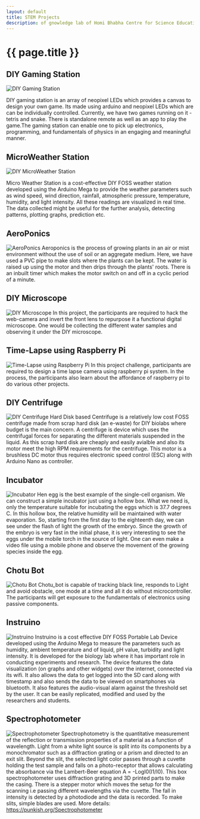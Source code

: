 ```yaml
--- 
layout: default
title: STEM Projects
description: of gnowledge lab of Homi Bhabha Centre for Science Education, TIFR
---
```

# {{ page.title }}

## DIY Gaming Station
![DIY Gaming Station](https://metastudio.org/uploads/default/original/2X/e/e4cf13b25de6a9cad1ad4851321a14ccaa49a141.png)

DIY gaming station is an array of neopixel LEDs which provides a
canvas to design your own game. Its made using arduino and neopixel
LEDs which are can be individually controlled. Currently, we have two
games running on it - tetris and snake. There is standalone remote as
well as an app to play the game.The gaming station can enable one to
pick up electronics, programming, and fundamentals of physics in an
engaging and meaningful manner.

## MicroWeather Station
![DIY MicroWeather Station](https://metastudio.org/uploads/default/original/2X/0/0f92cb3c8aea27cead8865c2ccba6043a81a8aee.png)

Micro Weather Station is a cost-effective DIY FOSS weather station
developed using the Arduino Mega to provide the weather parameters
such as wind speed, wind direction, rainfall, atmospheric pressure,
temperature, humidity, and light intensity. All these readings are
visualized in real time.  The data collected might be useful for the
further analysis, detecting patterns, plotting graphs, prediction etc.

## AeroPonics
![AeroPonics](https://metastudio.org/uploads/default/original/2X/2/27d5842b11680202311ac948ad1ae3d880ba4a61.png)
Aeroponics is the process of growing plants in an air or mist environment without the use of soil or an aggregate medium. Here, we have used a PVC pipe to make slots where the plants can be kept. The water is raised up using the motor and then drips through the plants' roots. There is an inbuilt timer which makes the motor switch on and off in a cyclic period of a minute.

## DIY Microscope
![DIY Microscope](https://stemgames.metastudio.org/uploads/default/original/1X/7059619fe3105029698199807c9b59b4bb76e11c.jpeg)
In this project, the participants are required to hack the web-camera and invert the front lens to repurpose it a functional digital microscope.
One would be collecting the different water samples and observing it under the DIY microscope.

## Time-Lapse using Raspberry Pi
![Time-Lapse using Raspberry Pi]()
In this project challenge, participants are required to design a time lapse camera using raspberry pi system. In the process, the participants also learn about the affordance of raspberry pi to do various other projects. 

## DIY Centrifuge
![DIY Centrifuge](https://metastudio.org/uploads/default/original/2X/b/b258334aeae96cd89c3a2aaa1eb9e36a1a72f702.png)
Hard Disk based Centrifuge is a relatively low cost FOSS centrifuge made from scrap hard disk (an e-waste) for DIY biolabs where budget is the main concern. A centrifuge is device which uses the centrifugal forces for separating the different materials suspended in the liquid. As this scrap hard disk are cheaply and easily avialble and also its motor meet the high RPM requirements for the centrifuge. This motor is a brushless DC motor thus requires electronic speed control (ESC) along with  Arduino Nano as controller.

## Incubator
![Incubator](https://stemgames.metastudio.org/uploads/default/original/2X/3/34c6739bc2a0d830e0de69a2eeee756e8d79b4e7.jpeg)
Hen egg is the best example of the single-cell organism. We can construct a simple incubator just using a hollow box. What we need is, only the temperature suitable for incubating the eggs which is 37.7 degrees C. In this hollow box, the relative humidity will be maintained with water evaporation. So, starting from the first day to the eighteenth day, we can see under the flash of light the growth of the embryo. Since the growth of the embryo is very fast in the initial phase, it is very interesting to see the eggs under the mobile torch in the source of light. One can even make a video file using a mobile phone and observe the movement of the growing species inside the egg.

## Chotu Bot
![Chotu Bot](https://metastudio.org/uploads/default/original/2X/4/4d34f06f44867ee5b4ee76db09c0ac09e3c55f36.jpeg)
Chotu_bot is capable of tracking black line, responds to Light and avoid obstacle, one mode at a time and all it do without microcontroller. The participants will get exposure to the fundamentals of electronics using passive components.

## Instruino
![Instruino](https://metastudio.org/uploads/default/original/2X/f/fcbfddc494369922c812765ab8b6006ad059ec11.png)
Instruino is a cost effective DIY FOSS Portable Lab Device developed using the Arduino Mega to measure the parameters such as humidity, ambient temperature and of liquid, pH value, turbidity and light intensity. It is developed for the biology lab where it has important role in conducting experiments and research. The device features the data visualization (on graphs and other widgets) over the internet, connected via its wifi. It also allows the data to get logged into the SD card along with timestamp and also sends the data to be viewed on smartphones via bluetooth. It also features the audio-visual alarm against the threshold set by the user. It can be easily replicated, modified and used by the researchers and students.

## Spectrophotometer
![Spectrophotometer](https://metastudio.org/uploads/default/original/2X/2/2b9436f2a07e128202059c2b3b05714b007430c7.png)
Spectrophotometry is the quantitative measurement of the reflection or transmission properties of a material as a function of wavelength. Light from a white light source is split into its components by a monochromator such as a diffraction grating or a prism and directed to an exit slit. Beyond the slit, the selected light color passes through a cuvette holding the test sample and falls on a photo-receptor that allows calculating the absorbance via the Lambert-Beer equation A = -LogI0(I1/I0).
This box spectrophotometer uses diffraction grating and 3D printed parts to make the casing. There is a stepper motor which moves the setup for the scanning i.e passing different wavelengths via the cuvette. The fall in intensity is detected by a photodiode and the data is recorded. To make slits, simple blades are used. 
More details: https://punkish.org/Spectrophotometer
